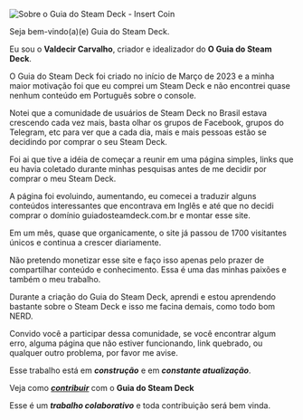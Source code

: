 ![Sobre o Guia do Steam Deck - Insert Coin](/img/insert-coin.png)

Seja bem-vindo(a)(e) Guia do Steam Deck. 

Eu sou o **Valdecir Carvalho**, criador e idealizador do **O Guia do Steam Deck**. 

O Guia do Steam Deck foi criado no início de Março de 2023 e a minha maior motivação foi que eu comprei um Steam Deck e não encontrei quase nenhum conteúdo em Português sobre o console. 

Notei que a comunidade de usuários de Steam Deck no Brasil estava crescendo cada vez mais, basta olhar os grupos de Facebook, grupos do Telegram, etc para ver que a cada dia, mais e mais pessoas estão se decidindo por comprar o seu Steam Deck.

Foi ai que tive a idéia de começar a reunir em uma página simples, links que eu havia coletado durante minhas pesquisas antes de me decidir por comprar o meu Steam Deck. 

A página foi evoluindo, aumentando, eu comecei a traduzir alguns conteúdos interessantes que encontrava em Inglês e até que no decidi comprar o domínio guiadosteamdeck.com.br e montar esse site.

Em um mês, quase que organicamente, o site já passou de 1700 visitantes únicos e continua a crescer diariamente.

Não pretendo monetizar esse site e faço isso apenas pelo prazer de compartilhar conteúdo e conhecimento. Essa é uma das minhas paixões e também o meu trabalho.

Durante a criação do Guia do Steam Deck, aprendi e estou aprendendo bastante sobre o Steam Deck e isso me facina demais, como todo bom NERD.

Convido você a participar dessa comunidade, se você encontrar algum erro, alguma página que não estiver funcionando, link quebrado, ou qualquer outro problema, por favor me avise.

Esse trabalho está em _**construção**_ e em _**constante atualização**_. 

Veja como [**_contribuir_**](/guia/como-contribuir-com-o-guia-do-steam-deck) com o **Guia do Steam Deck** 

Esse é um _**trabalho colaborativo**_ e toda contribuição será bem vinda.